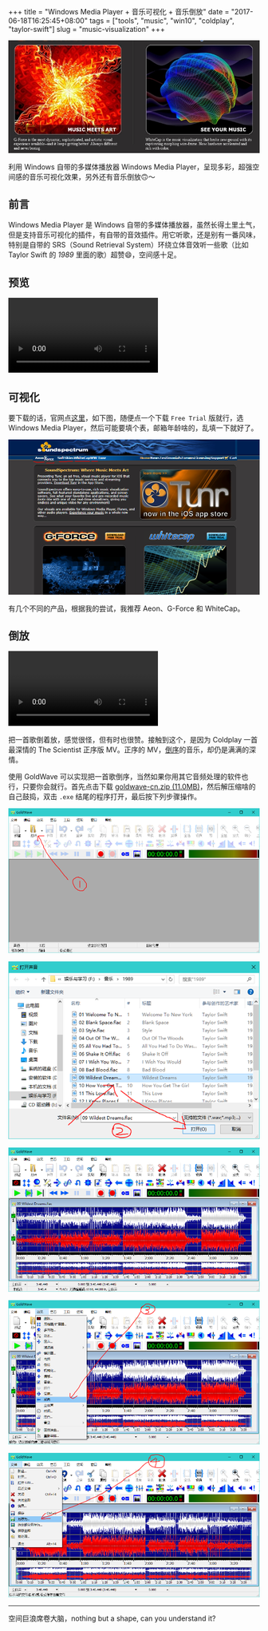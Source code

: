 +++
title = "Windows Media Player + 音乐可视化 + 音乐倒放"
date = "2017-06-18T16:25:45+08:00"
tags = ["tools", "music", "win10", "coldplay", "taylor-swift"]
slug = "music-visualization"
+++

![music-visualization-title.jpg](/images/music-visualization-title.jpg "音乐可视化")

利用 Windows 自带的多媒体播放器 Windows Media Player，呈现多彩，超强空间感的音乐可视化效果，另外还有音乐倒放🙃～

## 前言

Windows Media Player 是 Windows 自带的多媒体播放器，虽然长得土里土气，但是支持音乐可视化的插件，有自带的音效插件。用它听歌，还是别有一番风味，特别是自带的 SRS（Sound Retrieval System）环绕立体音效听一些歌（比如 Taylor Swift 的 *1989* 里面的歌）超赞😄，空间感十足。

## 预览

<video src="QmZ9hxcYpuxEeg7WvPLVbStQe2gT7pmXohJ1yk9ts5YfmP"></video>

## 可视化

要下载的话，官网点[这里](https://www.soundspectrum.com/)，如下图，随便点一个下载 `Free Trial` 版就行，选 Windows Media Player，然后可能要填个表，邮箱年龄啥的，乱填一下就好了。

![music-visualization.png](/images/music-visualization.png "下载界面")

有几个不同的产品，根据我的尝试，我推荐 Aeon、G-Force 和 WhiteCap。

## 倒放

<video src="QmX39UC8zQ7re5SV5p9vkvCbxwathk5rDAVqB8fcZJu2X4"></video>

把一首歌倒着放，感觉很怪，但有时也很赞。接触到这个，是因为 Coldplay 一首最深情的 The Scientist 正序版 MV。正序的 MV，[倒序](https://www.zhihu.com/question/19929125)的音乐，却仍是满满的深情。

使用 GoldWave 可以实现把一首歌倒序，当然如果你用其它音频处理的软件也行，只要你会就行。首先点击下载 <a href="/uploads/goldwave-cn.zip" target="_blank" rel="noopener">goldwave-cn.zip (11.0MB)</a>，然后解压缩啥的自己鼓捣，双击 `.exe` 结尾的程序打开，最后按下列步骤操作。

![goldwave-1.png](/images/goldwave-1.png "打开文件")

![goldwave-2.png](/images/goldwave-2.png "选择文件")

![goldwave-3.png](/images/goldwave-3.png "选择成功")

![goldwave-4.png](/images/goldwave-4.png "效果 > 反向")

![goldwave-5.png](/images/goldwave-5.png "保存")

---

空间巨浪席卷大脑，nothing but a shape, can you understand it?
